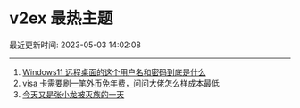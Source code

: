 # v2ex 最热主题

最近更新时间: 2023-05-03 14:02:08

--- 
1. [Windows11 远程桌面的这个用户名和密码到底是什么](https://www.v2ex.com/t/936942) 
2. [visa 卡需要刷一笔外币免年费，问问大佬怎么样成本最低](https://www.v2ex.com/t/936949) 
3. [今天又是张小龙被灭族的一天](https://www.v2ex.com/t/936964) 
